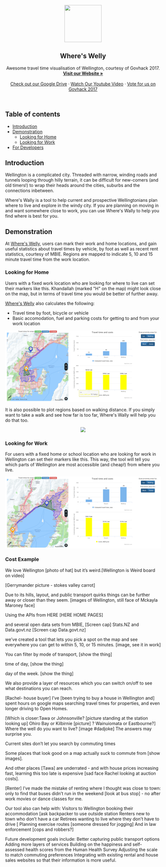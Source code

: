<p align="center">
  <a href=https://drive.google.com/drive/u/2/folders/0B3SjqsAKahBWd2hpeVdxYUNIUTQ>
    <img src="https://raw.githubusercontent.com/whereswelly-govhack/wheres-welly/master/imgs/wswLogo_s.jpg" width=120 height=120>
  </a>
  <h2 align="center">Where's Welly</h2>
  <p align="center">
    Awesome travel time visualisation of Wellington, courtesy of Govhack 2017.
    <br>
    <a href="https://whereswelly-govhack.github.io/"><strong>Visit our Website &raquo;</strong></a>
    <br>
    <br>
    <a href="https://drive.google.com/drive/u/2/folders/0B3SjqsAKahBWd2hpeVdxYUNIUTQ">Check out our Google Drive</a>
    &middot;
    <a href="https://youtube.com">Watch Our Youtube Video</a>
    &middot;
    <a href="https://govhack.org.nz/wellington/">Vote for us on Govhack 2017</a>
  </p>
</p>

<br>


## Table of contents

- [Introduction](#introduction)
- [Demonstration](#demonstration)
  - [Looking for Home](#looking-for-home)
  - [Looking for Work](#looking-for-work)
- [For Developers](#for-developers)

## Introduction
Wellington is a complicated city. Threaded with narrow, winding roads and tunnels looping through hilly terrain, it can be difficult for new-comers (and old timers!) to wrap their heads around the cities, suburbs and the connections inbetween.

Where's Wally is a tool to help current and prospective Wellingtonians plan where to live and explore in the windy city. If you are planning on moving in and want somewhere close to work, you can use Where's Wally to help you find where is best for you.

## Demonstration

At [Where's Welly](http://mapsnz.link/index.php?id=19), users can mark their work and home locations, and gain useful statistics about travel times by vehicle, by foot as well as recent rent statistics, courtesy of MBIE. Regions are mapped to indicate 5, 10 and 15 minute travel time from the work location.

### Looking for Home
Users with a fixed work location who are looking for where to live can set their markers like this. Khandallah (marked "H" on the map) might look close on the map, but in terms of travel time you would be better of further away.

[Where's Welly](http://mapsnz.link/index.php?id=19) also calculates the following:
- Travel time by foot, bicycle or vehicle
- Basic accomodation, fuel and parking costs for getting to and from your work location

![imagetitle](./imgs/khandallah.png?raw=true "Optional Title")

It is also possible to plot regions based on walking distance. If you simply want to take a walk and see how far is too far, Where's Wally will help you do that too.

<p align="center">
  <img src="https://raw.githubusercontent.com/whereswelly-govhack/wheres-welly/master/imgs/hataitai_small.png">
</p>

### Looking for Work
For users with a fixed home or school location who are looking for work in Wellington can set their markers like this. This way, the tool will tell you which parts of Wellington are most accessible (and cheap!) from where you live.

![imagetitle](./imgs/petone.png?raw=true "Optional Title")

### Cost Example

We love Wellington [photo of hat]  but it’s weird.[Wellington is Weird board on video]

  [Gerrymander picture - stokes valley carrot]

Due to its hills, layout, and public transport quirks things can be further away or closer than they seem. [images of Wellington, still face of Mckayla Maroney face]

Using the APIs from HERE  [HERE HOME PAGES]

and several open data sets from MBIE, [Screen cap] Stats.NZ and Data.govt.nz [Screen cap Data.govt.nz]  

 we’ve created a tool that lets you pick a spot on the map and see everywhere you can get to within 5, 10, or 15 minutes.  [image, see it in work]

You can filter by mode of transport, [show the thing]

 time of day, [show the thing]

day of the week. [show the thing]

We also provide a layer of resources which you can switch on/off to see what destinations you can reach.

[Rachel- house buyer] I’ve [been trying to buy a house in Wellington and] spent hours on google maps searching travel times for properties, and even longer driving to Open Homes.  

[Which is closer:Tawa or Johnsonville? [picture standing at the station looking up] 
Ohiro Bay or Kilbirnie [picture] ? 
Wainuiomata or Eastbourne?]  
Where the well do you want to live?  [image #dadjoke]
The answers may surprise you.  

Current sites don’t let you search by commuting times 

Some places that look good on a map actually suck to commute from [show images]. 

 And other places [Tawa] are underrated - and with house prices increasing fast, learning this too late is expensive [sad face Rachel looking at auction costs]. 

[Renter] I’ve made the mistake of renting where I thought was close to town: only to find that buses didn’t run in the weekend [look at bus stop] - no after work movies or dance classes for me.  

Our tool also can help with:
Visitors to Wellington booking their accommodation [ask backpacker to use outside station
Renters new to town who don’t have a car
Retirees wanting to live where they don’t have to drive [
Planning exercise routes [someone dressed for jogging]
And in law enforcement [cops and robbers?]

Future development goals include:
Better capturing public transport options 
Adding more layers of services
Building on the happiness and self-assessed health scores from the Human Health Survey 
Adjusting the scale to match commuting preferences
Integrating with existing rental and house sales websites so that their information is more useful. 

